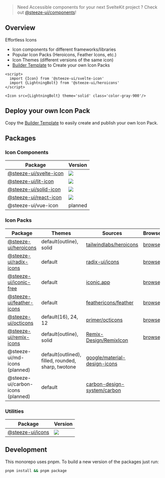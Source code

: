 > Need Accessible components for your next SvelteKit project ? Check out [@steeze-ui/components](https://github.com/steeze-ui/components)!

## Overview

Effortless Icons

- Icon components for different frameworks/libraries
- Popular Icon Packs (Heroicons, Feather Icons, etc.)
- Icon Themes (different versions of the same icon)
- [Builder Template](https://github.com/steeze-ui/icons/tree/main/packages/builders/template-builder) to Create your own Icon Packs

```svelte
<script>
  import {Icon} from '@steeze-ui/svelte-icon'
  import {LightningBolt} from '@steeze-ui/heroicons'
</script>

<Icon src={LightningBolt} theme='solid' class='color-gray-900'/>
```

## Deploy your own Icon Pack

Copy the [Builder Template](https://github.com/steeze-ui/icons/tree/main/packages/builders/template-builder) to easily create and publish your own Icon Pack.

## Packages

### Icon Components

| Package                                                   | Version                                                                                                                                             |
| --------------------------------------------------------- | --------------------------------------------------------------------------------------------------------------------------------------------------- |
| [@steeze-ui/svelte-icon](packages/components/svelte-icon) | <a href="https://www.npmjs.com/package/@steeze-ui/svelte-icon"><img src="https://img.shields.io/npm/v/@steeze-ui/svelte-icon.svg?style=flat" /></a> |
| [@steeze-ui/lit-icon](packages/components/lit-icon)       | <a href="https://www.npmjs.com/package/@steeze-ui/lit-icon"><img src="https://img.shields.io/npm/v/@steeze-ui/lit-icon.svg?style=flat" /></a>       |
| [@steeze-ui/solid-icon](packages/components/solid-icon)   | <a href="https://www.npmjs.com/package/@steeze-ui/solid-icon"><img src="https://img.shields.io/npm/v/@steeze-ui/solid-icon.svg?style=flat" /></a>   |
| [@steeze-ui/react-icon](packages/components/react-icon)   | <a href="https://www.npmjs.com/package/@steeze-ui/react-icon"><img src="https://img.shields.io/npm/v/@steeze-ui/react-icon.svg?style=flat" /></a>   |
| @steeze-ui/vue-icon                                       | planned                                                                                                                                             |

### Icon Packs

| Package                                                             | Themes                                             | Sources                                                                                                | Browser                                           | Version                                                                                                                                                 |
| ------------------------------------------------------------------- | -------------------------------------------------- | ------------------------------------------------------------------------------------------------------ | ------------------------------------------------- | ------------------------------------------------------------------------------------------------------------------------------------------------------- |
| [@steeze-ui/heroicons](packages/builders/heroicons-builder)         | default(outline), solid                            | [tailwindlabs/heroicons](https://github.com/tailwindlabs/heroicons)                                    | [browse](https://heroicons.dev/)                  | <a href="https://www.npmjs.com/package/@steeze-ui/heroicons"><img src="https://img.shields.io/npm/v/@steeze-ui/heroicons.svg?style=flat" /></a>         |
| [@steeze-ui/radix-icons](packages/builders/radix-icons-builder)     | default                                            | [radix-ui/icons](https://github.com/radix-ui/icons)                                                    | [browse](https://icons.modulz.app/)               | <a href="https://www.npmjs.com/package/@steeze-ui/radix-icons"><img src="https://img.shields.io/npm/v/@steeze-ui/radix-icons.svg?style=flat" /></a>     |
| [@steeze-ui/iconic-free](packages/builders/iconic-free-builder)     | default                                            | [iconic.app](https://iconic.app/)                                                                      | [browse](https://iconic.app/c/availability/free/) | <a href="https://www.npmjs.com/package/@steeze-ui/iconic-free"><img src="https://img.shields.io/npm/v/@steeze-ui/iconic-free.svg?style=flat" /></a>     |
| [@steeze-ui/feather-icons](packages/builders/feather-icons-builder) | default                                            | [feathericons/feather](https://github.com/feathericons/feather)                                        | [browse](https://feathericons.com/)               | <a href="https://www.npmjs.com/package/@steeze-ui/feather-icons"><img src="https://img.shields.io/npm/v/@steeze-ui/feather-icons.svg?style=flat" /></a> |
| [@steeze-ui/octicons](packages/builders/octicons-builder)           | default(16), 24, 12                                | [primer/octicons](https://github.com/primer/octicons)                                                  | [browse](https://primer.style/octicons/)          | <a href="https://www.npmjs.com/package/@steeze-ui/octicons"><img src="https://img.shields.io/npm/v/@steeze-ui/octicons.svg?style=flat" /></a>           |
| [@steeze-ui/remix-icons](packages/builders/remix-icons-builder)     | default(outline), solid                            | [Remix-Design/RemixIcon](https://github.com/Remix-Design/remixicon)                                    | [browse](https://remixicon.com/)                  | <a href="https://www.npmjs.com/package/@steeze-ui/remix-icons"><img src="https://img.shields.io/npm/v/@steeze-ui/remix-icons.svg?style=flat" /></a>     |
| @steeze-ui/md-icons (planned)                                       | default(outlined), filled, rounded, sharp, twotone | [google/material-design-icons](https://github.com/google/material-design-icons)                        |                                                   |                                                                                                                                                         |
| @steeze-ui/carbon-icons (planned)                                   | default                                            | [carbon-design-system/carbon](https://github.com/carbon-design-system/carbon/tree/main/packages/icons) |                                                   |                                                                                                                                                         |

### Utilities

| Package                           | Version                                                                                                                                 |
| --------------------------------- | --------------------------------------------------------------------------------------------------------------------------------------- |
| [@steeze-ui/icons](packages/core) | <a href="https://www.npmjs.com/package/@steeze-ui/icons"><img src="https://img.shields.io/npm/v/@steeze-ui/icons.svg?style=flat" /></a> |

## Development

This monorepo uses pnpm. To build a new version of the packages just run:

```bash
pnpm install && pnpm package
```
